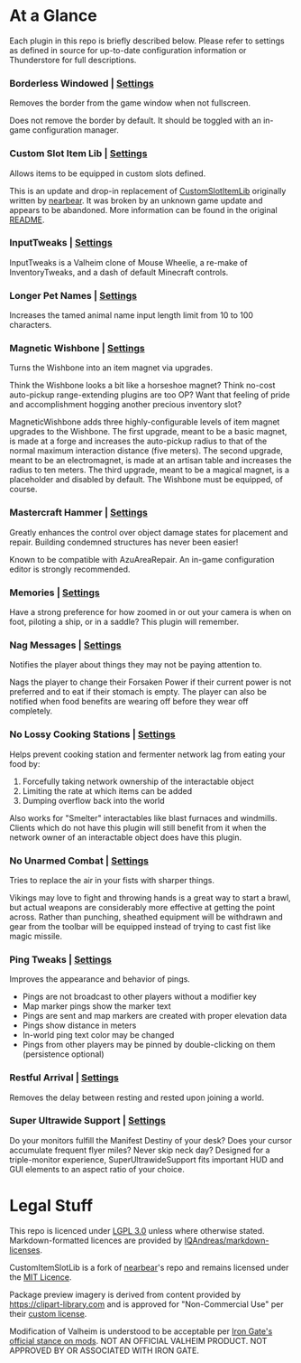 # At a Glance

Each plugin in this repo is briefly described below. Please refer to settings as defined in source for up-to-date configuration information or Thunderstore for full descriptions.

### Borderless Windowed | [Settings](BorderlessWindowed/BorderlessWindowed.cs)

Removes the border from the game window when not fullscreen.

Does not remove the border by default. It should be toggled with an in-game configuration manager.

### Custom Slot Item Lib | [Settings](CustomSlotItemLib/CustomSlotItemLib.cs)

Allows items to be equipped in custom slots defined.

This is an update and drop-in replacement of [CustomSlotItemLib](https://thunderstore.io/c/valheim/p/nearbear/CustomSlotItemLib/) originally written by [nearbear](https://github.com/nearbear/ValheimBepinexMods/tree/main/CustomSlotItemLib). It was broken by an unknown game update and appears to be abandoned. More information can be found in the original [README](https://github.com/nearbear/ValheimBepinexMods/blob/main/CustomSlotItemLib/Package/README.md).

### InputTweaks | [Settings](InputTweaks/InputTweaks.cs)

InputTweaks is a Valheim clone of Mouse Wheelie, a re-make of InventoryTweaks, and a dash of default Minecraft controls.

### Longer Pet Names | [Settings](LongerPetNames/LongerPetNames.cs)

Increases the tamed animal name input length limit from 10 to 100 characters.

### Magnetic Wishbone | [Settings](MagneticWishbone/MagneticWishbone.cs)

Turns the Wishbone into an item magnet via upgrades.

Think the Wishbone looks a bit like a horseshoe magnet? Think no-cost auto-pickup range-extending plugins are too OP? Want that feeling of pride and accomplishment hogging another precious inventory slot?

MagneticWishbone adds three highly-configurable levels of item magnet upgrades to the Wishbone. The first upgrade, meant to be a basic magnet, is made at a forge and increases the auto-pickup radius to that of the normal maximum interaction distance (five meters). The second upgrade, meant to be an electromagnet, is made at an artisan table and increases the radius to ten meters. The third upgrade, meant to be a magical magnet, is a placeholder and disabled by default. The Wishbone must be equipped, of course.

### Mastercraft Hammer | [Settings](MastercraftHammer/MastercraftHammer.cs)

Greatly enhances the control over object damage states for placement and repair. Building condemned structures has never been easier!

Known to be compatible with AzuAreaRepair. An in-game configuration editor is strongly recommended.

### Memories | [Settings](Memories/Memories.cs)

Have a strong preference for how zoomed in or out your camera is when on foot, piloting a ship, or in a saddle? This plugin will remember.

### Nag Messages | [Settings](NagMessages/NagMessages.cs)

Notifies the player about things they may not be paying attention to.

Nags the player to change their Forsaken Power if their current power is not preferred and to eat if their stomach is empty. The player can also be notified when food benefits are wearing off before they wear off completely.

### No Lossy Cooking Stations | [Settings](NoLossyCookingStations/NoLossyCookingStations.cs)

Helps prevent cooking station and fermenter network lag from eating your food by:
1. Forcefully taking network ownership of the interactable object
2. Limiting the rate at which items can be added
3. Dumping overflow back into the world

Also works for "Smelter" interactables like blast furnaces and windmills. Clients which do not have this plugin will still benefit from it when the network owner of an interactable object does have this plugin.

### No Unarmed Combat | [Settings](NoUnarmedCombat/NoUnarmedCombat.cs)

Tries to replace the air in your fists with sharper things.

Vikings may love to fight and throwing hands is a great way to start a brawl, but actual weapons are considerably more effective at getting the point across. Rather than punching, sheathed equipment will be withdrawn and gear from the toolbar will be equipped instead of trying to cast fist like magic missile.

### Ping Tweaks | [Settings](PingTweaks/PingTweaks.cs)

Improves the appearance and behavior of pings.

- Pings are not broadcast to other players without a modifier key
- Map marker pings show the marker text
- Pings are sent and map markers are created with proper elevation data
- Pings show distance in meters
- In-world ping text color may be changed
- Pings from other players may be pinned by double-clicking on them (persistence optional)

### Restful Arrival | [Settings](RestfulArrival/RestfulArrival.cs)

Removes the delay between resting and rested upon joining a world.

### Super Ultrawide Support | [Settings](SuperUltrawideSupport/SuperUltrawideSupport.cs)

Do your monitors fulfill the Manifest Destiny of your desk? Does your cursor accumulate frequent flyer miles? Never skip neck day? Designed for a triple-monitor experience, SuperUltrawideSupport fits important HUD and GUI elements to an aspect ratio of your choice.

# Legal Stuff

This repo is licenced under [LGPL 3.0](LICENCE.md) unless where otherwise stated. Markdown-formatted licences are provided by [IQAndreas/markdown-licenses](https://github.com/IQAndreas/markdown-licenses).

CustomItemSlotLib is a fork of [nearbear](https://github.com/nearbear/ValheimBepinexMods/tree/main/CustomSlotItemLib)'s repo and remains licensed under the [MIT Licence](CustomSlotItemLib/LICENCE).

Package preview imagery is derived from content provided by https://clipart-library.com and is approved for "Non-Commercial Use" per their [custom license](http://clipart-library.com/terms.html).

Modification of Valheim is understood to be acceptable per [Iron Gate's official stance on mods](https://www.valheimgame.com/news/regarding-mods/). NOT AN OFFICIAL VALHEIM PRODUCT. NOT APPROVED BY OR ASSOCIATED WITH IRON GATE.
